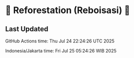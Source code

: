 
# 🌳 Reforestation (Reboisasi) 🌲

## Last Updated

GitHub Actions time: Thu Jul 24 22:24:26 UTC 2025

Indonesia/Jakarta time: Fri Jul 25 05:24:26 WIB 2025
